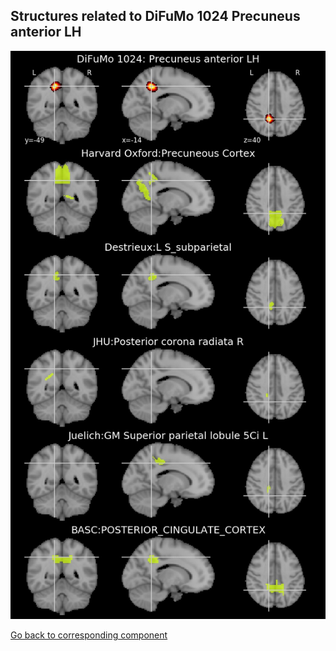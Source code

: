 


## Structures related to DiFuMo 1024 Precuneus anterior LH

![255](255.jpg "Structures related to DiFuMo 1024 Precuneus anterior LH")

[Go back to corresponding component](https://parietal-inria.github.io/DiFuMo/1024/html/255.html)
